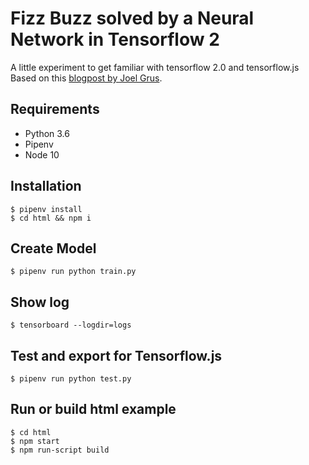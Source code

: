 # Fizz Buzz solved by a Neural Network in Tensorflow 2

A little experiment to get familiar with tensorflow 2.0 and tensorflow.js
Based on this [blogpost by Joel Grus](https://joelgrus.com/2016/05/23/fizz-buzz-in-tensorflow/).

## Requirements

* Python 3.6
* Pipenv
* Node 10

## Installation

```
$ pipenv install
$ cd html && npm i
```

## Create Model

```
$ pipenv run python train.py
```

## Show log

```
$ tensorboard --logdir=logs
```

## Test and export for Tensorflow.js

```
$ pipenv run python test.py
```

## Run or build html example

```
$ cd html
$ npm start
$ npm run-script build
```


